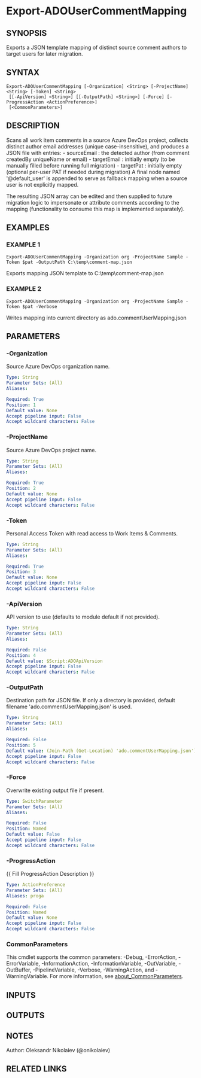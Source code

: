 ﻿---
external help file: ado.tools-help.xml
Module Name: ado.tools
online version:
schema: 2.0.0
---

# Export-ADOUserCommentMapping

## SYNOPSIS
Exports a JSON template mapping of distinct source comment authors to target users for later migration.

## SYNTAX

```
Export-ADOUserCommentMapping [-Organization] <String> [-ProjectName] <String> [-Token] <String>
 [[-ApiVersion] <String>] [[-OutputPath] <String>] [-Force] [-ProgressAction <ActionPreference>]
 [<CommonParameters>]
```

## DESCRIPTION
Scans all work item comments in a source Azure DevOps project, collects distinct author email addresses (unique case-insensitive),
and produces a JSON file with entries:
    - sourceEmail : the detected author (from comment createdBy uniqueName or email)
    - targetEmail : initially empty (to be manually filled before running full migration)
    - targetPat   : initially empty (optional per-user PAT if needed during migration)
A final node named '@default_user' is appended to serve as fallback mapping when a source user is not explicitly mapped.

The resulting JSON array can be edited and then supplied to future migration logic to impersonate or attribute comments
according to the mapping (functionality to consume this map is implemented separately).

## EXAMPLES

### EXAMPLE 1
```
Export-ADOUserCommentMapping -Organization org -ProjectName Sample -Token $pat -OutputPath C:\temp\comment-map.json
```

Exports mapping JSON template to C:\temp\comment-map.json

### EXAMPLE 2
```
Export-ADOUserCommentMapping -Organization org -ProjectName Sample -Token $pat -Verbose
```

Writes mapping into current directory as ado.commentUserMapping.json

## PARAMETERS

### -Organization
Source Azure DevOps organization name.

```yaml
Type: String
Parameter Sets: (All)
Aliases:

Required: True
Position: 1
Default value: None
Accept pipeline input: False
Accept wildcard characters: False
```

### -ProjectName
Source Azure DevOps project name.

```yaml
Type: String
Parameter Sets: (All)
Aliases:

Required: True
Position: 2
Default value: None
Accept pipeline input: False
Accept wildcard characters: False
```

### -Token
Personal Access Token with read access to Work Items & Comments.

```yaml
Type: String
Parameter Sets: (All)
Aliases:

Required: True
Position: 3
Default value: None
Accept pipeline input: False
Accept wildcard characters: False
```

### -ApiVersion
API version to use (defaults to module default if not provided).

```yaml
Type: String
Parameter Sets: (All)
Aliases:

Required: False
Position: 4
Default value: $Script:ADOApiVersion
Accept pipeline input: False
Accept wildcard characters: False
```

### -OutputPath
Destination path for JSON file.
If only a directory is provided, default filename 'ado.commentUserMapping.json' is used.

```yaml
Type: String
Parameter Sets: (All)
Aliases:

Required: False
Position: 5
Default value: (Join-Path (Get-Location) 'ado.commentUserMapping.json')
Accept pipeline input: False
Accept wildcard characters: False
```

### -Force
Overwrite existing output file if present.

```yaml
Type: SwitchParameter
Parameter Sets: (All)
Aliases:

Required: False
Position: Named
Default value: False
Accept pipeline input: False
Accept wildcard characters: False
```

### -ProgressAction
{{ Fill ProgressAction Description }}

```yaml
Type: ActionPreference
Parameter Sets: (All)
Aliases: proga

Required: False
Position: Named
Default value: None
Accept pipeline input: False
Accept wildcard characters: False
```

### CommonParameters
This cmdlet supports the common parameters: -Debug, -ErrorAction, -ErrorVariable, -InformationAction, -InformationVariable, -OutVariable, -OutBuffer, -PipelineVariable, -Verbose, -WarningAction, and -WarningVariable. For more information, see [about_CommonParameters](http://go.microsoft.com/fwlink/?LinkID=113216).

## INPUTS

## OUTPUTS

## NOTES
Author: Oleksandr Nikolaiev (@onikolaiev)

## RELATED LINKS
